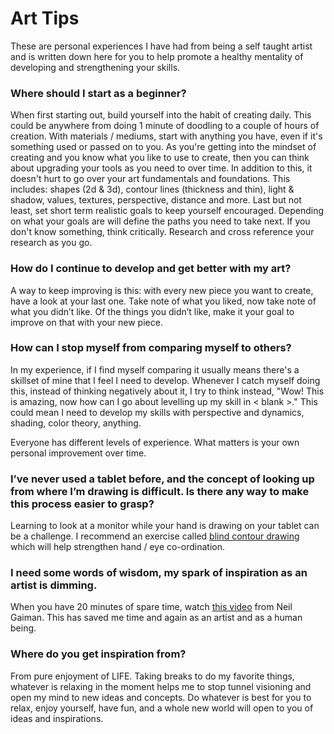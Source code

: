 # Art Tips

These are personal experiences I have had from being a self taught artist and is written down here for you to help promote a healthy mentality of developing and strengthening your skills.

### Where should I start as a beginner?
When first starting out, build yourself into the habit of creating daily. This could be anywhere from doing 1 minute of doodling to a couple of hours of creation. With materials / mediums, start with anything you have, even if it's something used or passed on to you. As you're getting into the mindset of creating and you know what you like to use to create, then you can think about upgrading your tools as you need to over time. In addition to this, it doesn't hurt to go over your art fundamentals and foundations. This includes: shapes (2d & 3d), contour lines (thickness and thin), light & shadow, values, textures, perspective, distance and more. Last but not least, set short term realistic goals to keep yourself encouraged. Depending on what your goals are will define the paths you need to take next. If you don't know something, think critically. Research and cross reference your research as you go.

### How do I continue to develop and get better with my art?
A way to keep improving is this: with every new piece you want to create, have
a look at your last one. Take note of what you liked, now take note of what you
didn’t like. Of the things you didn’t like, make it your goal to improve on
that with your new piece.

### How can I stop myself from comparing myself to others?
In my experience, if I find myself comparing it usually means there's a skillset of mine that I feel I need to develop. Whenever I catch myself doing this, instead of thinking negatively about it, I try to think instead, "Wow! This is amazing, now how can I go about levelling up my skill in < blank >." This could mean I need to develop my skills with perspective and dynamics, shading, color theory, anything.

Everyone has different levels of experience. What matters is your
own personal improvement over time.

### I’ve never used a tablet before, and the concept of looking up from where I’m drawing is difficult. Is there any way to make this process easier to grasp?
Learning to look at a monitor while your hand is drawing on your tablet can be a
challenge. I recommend an exercise called [blind contour drawing](https://en.wikipedia.org/wiki/Blind_contour_drawing)
which will help strengthen hand / eye co-ordination.

### I need some words of wisdom, my spark of inspiration as an artist is dimming.
When you have 20 minutes of spare time, watch [this video](https://www.youtube.com/watch?v=plWexCID-kA)
from Neil Gaiman. This has saved me time and again as an artist and as a human being.

### Where do you get inspiration from?
From pure enjoyment of LIFE. Taking breaks to do my favorite things, whatever is relaxing in the moment helps me to stop tunnel visioning and open my mind to new ideas and concepts. Do whatever is best for you to relax, enjoy yourself, have fun, and a whole new world will open to you of ideas and inspirations.

